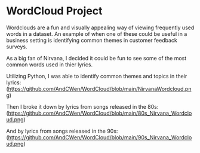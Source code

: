 # WordCloud Project

Wordclouds are a fun and visually appealing way of viewing frequently used words in a dataset. An example of when one of these could be useful in a business setting is identifying common themes in customer feedback surveys.

As a big fan of Nirvana, I decided it could be fun to see some of the most common words used in thier lyrics.

Utilizing Python, I was able to identify common themes and topics in their lyrics:
(https://github.com/AndCWen/WordCloud/blob/main/NirvanaWordcloud.png)

Then I broke it down by lyrics from songs released in the 80s:
(https://github.com/AndCWen/WordCloud/blob/main/80s_Nirvana_Wordcloud.png)

And by lyrics from songs released in the 90s:
(https://github.com/AndCWen/WordCloud/blob/main/90s_Nirvana_Wordcloud.png)

  
